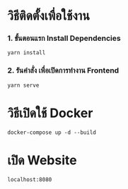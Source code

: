 # วิธีติดตั้งเพื่อใช้งาน
### 1. ขั้นตอนแรก Install Dependencies
```
yarn install 
```
### 2. รันคำสั่ง เพื่อเปิดการทำงาน Frontend
```
yarn serve
```


# วิธีเปิดใช้ Docker
```
docker-compose up -d --build
```

# เปิด Website
```
localhost:8080
```

